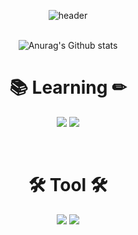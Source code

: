 <div align="center">

![header](https://capsule-render.vercel.app/api?type=waving&reversal=true&color=timeGradient&height=300&section=header&text=MinSeung🎈%20&fontSize=90)<br><br>

<div align="center">

![Anurag's Github stats](https://github-readme-stats.vercel.app/api?username=wksoskwl&show_icons=true&theme=nightowl)

</div>

<h1 align="center"><b>📚 Learning ✏</b></h1>
<p align="center">
<img src="https://img.shields.io/badge/arduino-00979D?style=flat&logo=arduino&logoColor=white"/></a>
<img src="https://img.shields.io/badge/C-A8B9CC?style=flat&logo=C&logoColor=white"/></a>
</p><br>
<h1 align="center"><b>🛠 Tool 🛠</b></h1>
<p align="center">
<img src="https://img.shields.io/badge/arduino-00979D?style=flat&logo=arduino&logoColor=white"/></a>
<img src="https://img.shields.io/badge/C-A8B9CC?style=flat&logo=C&logoColor=white"/></a>
</P>
